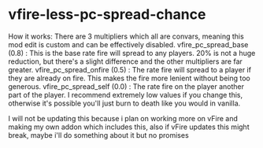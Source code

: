 # vfire-less-pc-spread-chance
How it works:
There are 3 multipliers which all are convars, meaning this mod edit is custom and can be effectively disabled.
vfire_pc_spread_base (0.8) : This is the base rate fire will spread to any players. 20% is not a huge reduction, but there's a slight difference and the other multipliers are far greater.
vfire_pc_spread_onfire (0.5) : The rate fire will spread to a player if they are already on fire. This makes the fire more lenient without being too generous.
vfire_pc_spread_self (0.0) : The rate fire on the player another part of the player. I recommend extremely low values if you change this, otherwise it's possible you'll just burn to death like you would in vanilla.

I will not be updating this because i plan on working more on vFire and making my own addon which includes this, also if vFire updates this might break, maybe i'll do something about it but no promises
